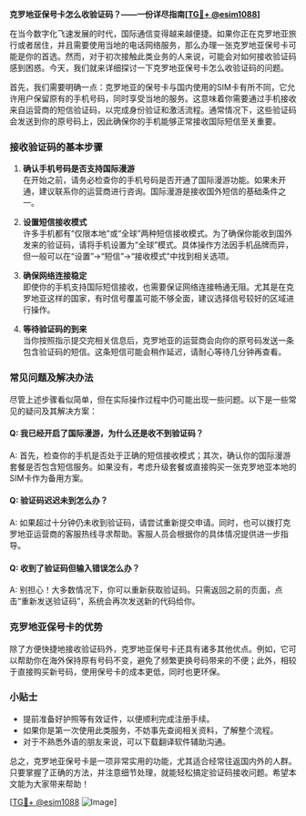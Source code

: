 **克罗地亚保号卡怎么收验证码？——一份详尽指南[[TG💪+ @esim1088](https://t.me/s/esim1088)]**

在当今数字化飞速发展的时代，国际通信变得越来越便捷。如果你正在克罗地亚旅行或者居住，并且需要使用当地的电话网络服务，那么办理一张克罗地亚保号卡可能是你的首选。然而，对于初次接触此类业务的人来说，可能会对如何接收验证码感到困惑。今天，我们就来详细探讨一下克罗地亚保号卡怎么收验证码的问题。

首先，我们需要明确一点：克罗地亚的保号卡与国内使用的SIM卡有所不同，它允许用户保留原有的手机号码，同时享受当地的服务。这意味着你需要通过手机接收来自运营商的短信验证码，以完成身份验证和激活流程。通常情况下，这些验证码会发送到你的原号码上，因此确保你的手机能够正常接收国际短信至关重要。

### 接收验证码的基本步骤

1. **确认手机号码是否支持国际漫游**  
   在开始之前，请务必检查你的手机号码是否开通了国际漫游功能。如果未开通，建议联系你的运营商进行咨询。国际漫游是接收国外短信的基础条件之一。

2. **设置短信接收模式**  
   许多手机都有“仅限本地”或“全球”两种短信接收模式。为了确保你能收到国外发来的验证码，请将手机设置为“全球”模式。具体操作方法因手机品牌而异，但一般可以在“设置”→“短信”→“接收模式”中找到相关选项。

3. **确保网络连接稳定**  
   即使你的手机支持国际短信接收，也需要保证网络连接畅通无阻。尤其是在克罗地亚这样的国家，有时信号覆盖可能不够全面，建议选择信号较好的区域进行操作。

4. **等待验证码的到来**  
   当你按照指示提交完相关信息后，克罗地亚的运营商会向你的原号码发送一条包含验证码的短信。这条短信可能会稍作延迟，请耐心等待几分钟再查看。

### 常见问题及解决办法

尽管上述步骤看似简单，但在实际操作过程中仍可能出现一些问题。以下是一些常见的疑问及其解决方案：

#### Q: 我已经开启了国际漫游，为什么还是收不到验证码？
A: 首先，检查你的手机是否处于正确的短信接收模式；其次，确认你的国际漫游套餐是否包含短信服务。如果没有，考虑升级套餐或直接购买一张克罗地亚本地的SIM卡作为备用方案。

#### Q: 验证码迟迟未到怎么办？
A: 如果超过十分钟仍未收到验证码，请尝试重新提交申请。同时，也可以拨打克罗地亚运营商的客服热线寻求帮助。客服人员会根据你的具体情况提供进一步指导。

#### Q: 收到了验证码但输入错误怎么办？
A: 别担心！大多数情况下，你可以重新获取验证码。只需返回之前的页面，点击“重新发送验证码”，系统会再次发送新的代码给你。

### 克罗地亚保号卡的优势

除了方便快捷地接收验证码外，克罗地亚保号卡还具有诸多其他优点。例如，它可以帮助你在海外保持原有号码不变，避免了频繁更换号码带来的不便；此外，相较于直接购买新号码，使用保号卡的成本更低，同时也更环保。

### 小贴士

- 提前准备好护照等有效证件，以便顺利完成注册手续。
- 如果你是第一次使用此类服务，不妨事先查阅相关资料，了解整个流程。
- 对于不熟悉外语的朋友来说，可以下载翻译软件辅助沟通。

总之，克罗地亚保号卡是一项非常实用的功能，尤其适合经常往返国内外的人群。只要掌握了正确的方法，并注意细节处理，就能轻松搞定验证码接收问题。希望本文能为大家带来帮助！

[[TG💪+ @esim1088](https://t.me/s/esim1088) ![Image](https://i.postimg.cc/4NQfJmqS/Snipaste-2025-05-13-00-14-12.png)]
